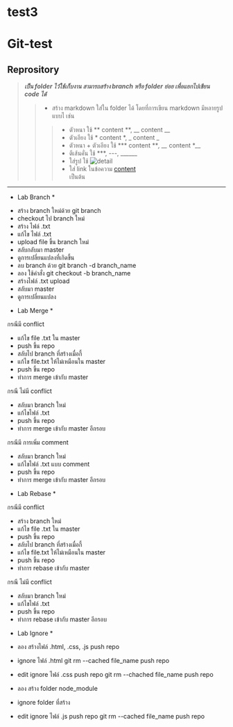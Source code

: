 # test3
# Git-test
## Reprository
>**_เป็น folder ไว้ใช้เก็บงาน สามารถสร้าง branch หรือ folder ย่อย เพื่อแยกไปเขียน code ได้_**
>> - สร้าง markdown ใส่ใน folder ได้ โดยที่การเขียน markdown มีหลายรูปแบบไ เช่น
>>>   * ตัวหนา ใช้  ** content **, __ content __
>>>   * ตัวเอียง ใช้ * content *, _ content _
>>>   * ตัวหนา + ตัวเอียง ใช้ *** content ***, __* content *__
>>>   * ตีเส้นคั่น ใช้ ***, ---, ______
>>>   * ใส่รูป ใช้  ![detail](url)
>>>   * ใส่ link ในข้อความ [content](url)  
เป็นต้น
***


* Lab Branch *
- สร้าง branch  ใหม่ด้วย git branch
- checkout ไป branch ใหม่
- สร้าง ไฟล์ .txt
- แก้ไข ไฟล์ .txt
- upload file ขึ้น branch ใหม่
- สลับกลับมา master
- ดูการเปลี่ยนแปลงที่เกิดขึ้น
- ลบ branch ด้วย git branch -d branch_name
- ลอง ใช้คำสั่ง git checkout -b branch_name
- สร้างไฟล์ .txt upload
- สลับมา master
- ดูการเปลี่ยนแปลง


* Lab Merge *

กรณีมี conflict
- แก้ไข file .txt ใน master
- push ขึ้น repo
- สลับไป branch ที่สร้างเมื่อกี้
- แก้ไข file.txt ให้ไม่เหมือนใน master
- push ขึ้น repo
- ทำการ merge เข้ากับ master

กรณี ไม่มี conflict
- สลับมา branch ใหม่
- แก้ไขไฟล์ .txt
- push ขึ้น repo
- ทำการ merge เข้ากับ master อีกรอบ

กรณีมี การเพิ่ม comment
- สลับมา branch ใหม่
- แก้ไขไฟล์ .txt แบบ comment
- push ขึ้น repo
- ทำการ merge เข้ากับ master อีกรอบ

 
* Lab Rebase *

กรณีมี conflict 
- สร้าง branch ใหม่
- แก้ไข file .txt ใน master
- push ขึ้น repo
- สลับไป branch ที่สร้างเมื่อกี้
- แก้ไข file.txt ให้ไม่เหมือนใน master
- push ขึ้น repo
- ทำการ rebase เข้ากับ master

กรณี ไม่มี conflict
- สลับมา branch ใหม่
- แก้ไขไฟล์ .txt
- push ขึ้น repo
- ทำการ rebase เข้ากับ master อีกรอบ

* Lab Ignore *
- ลอง สร้างไฟล์ .html, .css, .js 
push repo

- ignore ไฟล์ .html
git rm --cached file_name
push repo

- edit ignore ไฟล์ .css
push repo
git rm --chached file_name
push repo

- ลอง สร้าง folder node_module
- ignore folder ที่สร้าง

- edit ignore ไฟล์ .js
push repo
git rm --cached file_name
push repo 


